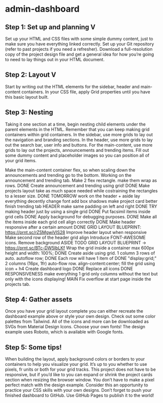 # admin-dashboard

## Step 1: Set up and planning V
Set up your HTML and CSS files with some simple dummy content, just to make sure you have everything linked correctly.
Set up your Git repository (refer to past projects if you need a refresher).
Download a full-resolution copy of the project design file and get a general idea for how you’re going to need to lay things out in your HTML document.

## Step 2: Layout V
Start by writing out the HTML elements for the sidebar, header and main-content containers.
In your CSS file, apply Grid properties until you have this basic layout built.

## Step 3: Nesting
Taking it one section at a time, begin nesting child elements under the parent elements in the HTML. Remember that you can keep making grid containers within grid containers.
In the sidebar, use more grids to lay out the navigation and branding sections.
In the header, use more grids to lay out the search bar, user info and buttons.
For the main-content, use more grids to lay out the projects, announcements and trending items.
Fill out some dummy content and placeholder images so you can position all of your grid items.

Make the main-content container flex, so when scaling down the announcements and trending go to the bottom.
Working on the announcement and trending tab.
    Make 2 flex rectangle. make them wrap as rows. DONE
    Create announcement and trending using grid! DONE
    Make projects layout take as much space needed while costraining the rectangles to a lesser size. DONE
    TOMORROW
        work on the header + aside
        lay everything decently
        change font
        add box shadows
        make project card better
        finish trending tab
    HEADER
        make same padding on left and right DONE
        TRY making header just by using a single grid DONE
        Put facsimil items inside grid cells DONE
        Apply background for debugging purposes. DONE
        Make all the items inside each grid cell align correctly DONE
        Make header responsive after a certain amount DONE
        GRID LAYOUT BLUEPRINT: https://prnt.sc/rZSMgwiVIS28
        Improve header layout when responsive
        Make second row of the header grid align
        Introduce FONT-AWESOME icons.
        Remove background
    ASIDE
        TODO GRID LAYOUT BLUEPRINT -> https://prnt.sc/BTc-DW5IbLKf
        Wrap the grid inside a container max 600px height and width: 100%; DONE
        Create aside using grid. 1 column 3 rows of auto. autoflow row; DONE
        Each row will have 1 item of DONE
            "display:grid;"
            2 columns (16px, 1fr)
            auto-flow row.
            align-content:center;
                fill the grid using icon + h4
        Create dashboard logo DONE
        Replace all icons DONE
        RESPONSIVENESS
            make everything 1 grid only columns without the text but only with the icons displaying!
    MAIN
        Fix overflow at start page inside the projects tab.



## Step 4: Gather assets
Once you have your grid layout complete you can either recreate the dashboard example above or style your own design.
Check out some color palettes from Tailwind.
All of the icons and more can be downloaded as SVGs from Material Design Icons.
Choose your own fonts! The design example uses Roboto, which is available with Google fonts.

## Step 5: Some tips!
When building the layout, apply background colors or borders to your containers to help you visualize your grid.
It’s up to you whether to use pixels, fr units or both for your grid tracks.
This project does not have to be responsive, but if you’d like to you can expand or shrink the project cards section when resizing the browser window.
You don’t have to make a pixel perfect match with the design example. Consider this an opportunity to practice your CSS skills with your own designs.
Don’t forget to push your finished dashboard to GitHub. Use GitHub Pages to publish it to the world!


